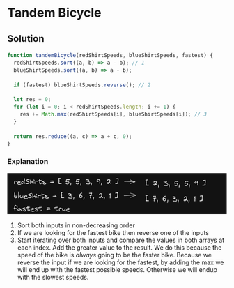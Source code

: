 # Tandem Bicycle

## Solution

```js
function tandemBicycle(redShirtSpeeds, blueShirtSpeeds, fastest) {
  redShirtSpeeds.sort((a, b) => a - b); // 1
  blueShirtSpeeds.sort((a, b) => a - b);

  if (fastest) blueShirtSpeeds.reverse(); // 2

  let res = 0;
  for (let i = 0; i < redShirtSpeeds.length; i += 1) {
    res += Math.max(redShirtSpeeds[i], blueShirtSpeeds[i]); // 3
  }

  return res.reduce((a, c) => a + c, 0);
}
```

### Explanation

![Example Image](../../imgs/Tandem-Bicycle.png)

1. Sort both inputs in non-decreasing order
2. If we are looking for the fastest bike then reverse one of the inputs
3. Start iterating over both inputs and compare the values in both arrays at each index. Add the greater value to the result. We do this because the speed of the bike is _always_ going to be the faster bike. Because we reverse the input if we are looking for the fastest, by adding the max we will end up with the fastest possible speeds. Otherwise we will endup with the slowest speeds.
